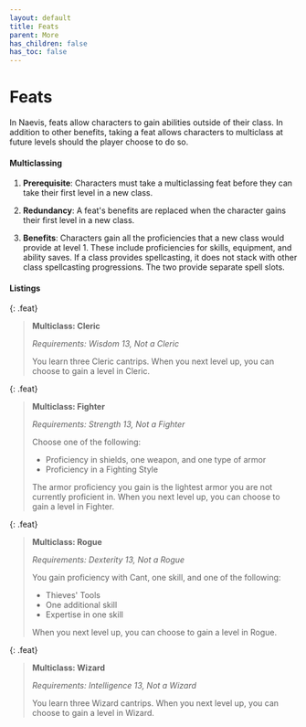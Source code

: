 ```yaml
---
layout: default
title: Feats
parent: More
has_children: false
has_toc: false
---
```


# Feats

In Naevis, feats allow characters to gain abilities outside of their class. In addition to other benefits, taking a feat allows characters to multiclass at future levels should the player choose to do so.

#### Multiclassing

1. **Prerequisite**: Characters must take a multiclassing feat before they can take their first level in a new class.

2. **Redundancy**: A feat's benefits are replaced when the character gains their first level in a new class.

3. **Benefits**: Characters gain all the proficiencies that a new class would provide at level 1. These include proficiencies for skills, equipment, and ability saves. If a class provides spellcasting, it does not stack with other class spellcasting progressions. The two provide separate spell slots.

#### Listings

{: .feat}
> **Multiclass: Cleric**
>
> *Requirements: Wisdom 13, Not a Cleric*
> 
> You learn three Cleric cantrips. When you next level up, you can choose to gain a level in Cleric. 

{: .feat}
> **Multiclass: Fighter**
>
> *Requirements: Strength 13, Not a Fighter*
> 
> Choose one of the following:
> 
> * Proficiency in shields, one weapon, and one type of armor
> * Proficiency in a Fighting Style
> 
> The armor proficiency you gain is the lightest armor you are not currently proficient in. When you next level up, you can choose to gain a level in Fighter.

{: .feat}
> **Multiclass: Rogue**
>
> *Requirements: Dexterity 13, Not a Rogue*
> 
> You gain proficiency with Cant, one skill, and one of the following:
> 
> * Thieves' Tools
> * One additional skill
> * Expertise in one skill
>
> When you next level up, you can choose to gain a level in Rogue. 

{: .feat}
> **Multiclass: Wizard**
>
> *Requirements: Intelligence 13, Not a Wizard*
> 
> You learn three Wizard cantrips. When you next level up, you can choose to gain a level in Wizard. 

<!-- Feats are the result of training in disciplines outside of one's own class. Adventurers can choose between taking a feat or an ability score increase at level 4, 8, 12, 16, and 20. Fighters gain bonus feats at levels 6 and 14.

#### Multiclassing

Multiclassing in Naevis is handled through [specialized feats](multiclassing). Adventurers must take a multiclassing feat **before** taking the first level of a new class.

{: .note}
> **Human Versatility**
>
> [Certain Humans](../../character_creation/race/human) gain a feat at level one. This makes them the only race capable of multiclassing before level 5. -->